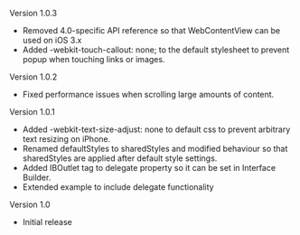 Version 1.0.3

- Removed 4.0-specific API reference so that WebContentView can be used on iOS 3.x
- Added -webkit-touch-callout: none; to the default stylesheet to prevent popup when touching links or images.

Version 1.0.2

- Fixed performance issues when scrolling large amounts of content.

Version 1.0.1

- Added -webkit-text-size-adjust: none to default css to prevent arbitrary text resizing on iPhone.
- Renamed defaultStyles to sharedStyles and modified behaviour so that sharedStyles are applied after default style settings.
- Added IBOutlet tag to delegate property so it can be set in Interface Builder.
- Extended example to include delegate functionality

Version 1.0

- Initial release
